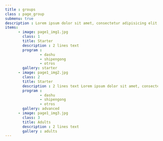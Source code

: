 ```yaml
---
title : groups
class : page_group
submenu: true
description : Lorem ipsum dolor sit amet, consectetur adipisicing elit, sed do eiusmod tempor incididunt ut labore et dolore magna aliqua. Ut enim ad minim veniam, quis nostrud exercitation ullamco laboris nisi ut aliquip ex ea commodo consequat. Duis aute irure dolor in
items:
      - image: page1_img1.jpg
        class: 1
        title: Starter
        description : 2 lines text
        program :
                - dashu
                - shipengong
                - otros
        gallery: starter
      - image: page1_img2.jpg
        class: 2
        title: Starter
        description : 2 lines text Lorem ipsum dolor sit amet, consectetur adipisicing elit, sed do eiusmod tempor incididunt ut labore et dolore magna aliqua. Ut enim ad minim veniam, quis nostrud exercitation ullamco laboris nisi ut aliquip ex ea commodo consequat. Duis aute irure dolor in reprehenderit in voluptate velit esse cillum dolore eu fugiat nulla pariatur. Excepteur sint occaecat cupidatat non proident, sunt in culpa qui officia deserunt mollit anim id est laborum.
        program :
                - dashu
                - shipengong
                - otros
        gallery: advanced
      - image: page1_img3.jpg
        class: 3
        title: Adults
        description : 2 lines text
        gallery : adults
---
```


